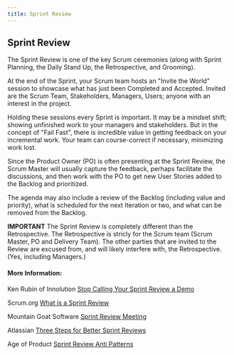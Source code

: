 ```yaml
---
title: Sprint Review
---
```

## Sprint Review

The Sprint Review is one of the key Scrum ceremonies (along with Sprint Planning, the Daily Stand Up, the Retrospective, and Grooming).

At the end of the Sprint, your Scrum team hosts an "Invite the World" session to showcase what has just been Completed and Accepted. Invited are the Scrum Team, Stakeholders, Managers, Users; anyone with an interest in the project.

Holding these sessions every Sprint is important. It may be a mindset shift; showing unfinished work to your managers and stakeholders. But in the concept of "Fail Fast", there is incredible value in getting feedback on your incremental work. Your team can course-correct if necessary,  minimizing work lost. 

Since the Product Owner (PO) is often presenting at the Sprint Review, the Scrum Master will usually capture the feedback, perhaps facilitate the discussions, and then work with the PO to get new User Stories added to the Backlog and prioritized.

The agenda may also include a review of the Backlog (including value and priority), what is scheduled for the next Iteration or two, and what can be removed from the Backlog.

**IMPORTANT** The Sprint Review is completely different than the Retrospective. The Retrospective is stricly for the Scrum team (Scrum Master, PO and Delivery Team). The other parties that are invited to the Review are excused from, and will likely interfere with, the Retrospective. (Yes, including Managers.)

<!-- The article goes here, in GitHub-flavored Markdown. Feel free to add YouTube videos, images, and CodePen/JSBin embeds  -->

#### More Information:
<!-- Please add any articles you think might be helpful to read before writing the article -->
Ken Rubin of Innolution <a href='https://www.scrumalliance.org/community/spotlight/ken-rubin/january-2015/stop-calling-your-sprint-review-a-demo%E2%80%94words-matte' target='_blank' rel='nofollow'>Stop Calling Your Sprint Review a Demo</a>

Scrum.org <a href='https://www.scrum.org/resources/what-is-a-sprint-review' target='_blank' rel='nofollow'>What is a Sprint Review</a>

Mountain Goat Software <a href='https://www.mountaingoatsoftware.com/agile/scrum/meetings/sprint-review-meeting' target='_blank' rel='nofollow'>Sprint Review Meeting</a>

Atlassian <a href='https://www.atlassian.com/blog/agile/sprint-review-atlassian' target='_blank' rel='nofollow'>Three Steps for Better Sprint Reviews</a>

Age of Product <a href='https://age-of-product.com/sprint-review-anti-patterns/' target='_blank' rel='nofollow'>Sprint Review Anti Patterns</a>


